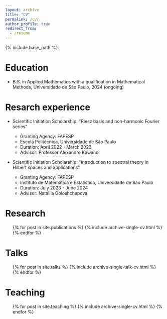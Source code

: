 ```yaml
---
layout: archive
title: "CV"
permalink: /cv/
author_profile: true
redirect_from:
  - /resume
---
```


{% include base_path %}

Education
======
* B.S. in Applied Mathematics with a qualification in Mathematical Methods, Universidade de São Paulo, 2024 (ongoing)

Resarch experience
======
* Scientific Initiation Scholarship: "Riesz basis and non-harmonic Fourier series"
  * Granting Agency: FAPESP
  * Escola Politécnica, Universidade de São Paulo
  * Duration: April 2022 - March 2023
  * Advisor: Professor Alexandre Kawano
  
* Scientific Initiation Scholarship: "Introduction to spectral theory in Hilbert spaces and applications"
  * Granting Agency: FAPESP
  * Instituto de Matemática e Estatística, Universidade de São Paulo
  * Duration: July 2023 - June 2024
  * Advisor: Nataliia Goloshchapova

Research
======
  <ul>{% for post in site.publications %}
    {% include archive-single-cv.html %}
  {% endfor %}</ul>
  
Talks
======
  <ul>{% for post in site.talks %}
    {% include archive-single-talk-cv.html %}
  {% endfor %}</ul>
  
Teaching
======
  <ul>{% for post in site.teaching %}
    {% include archive-single-cv.html %}
  {% endfor %}</ul>
